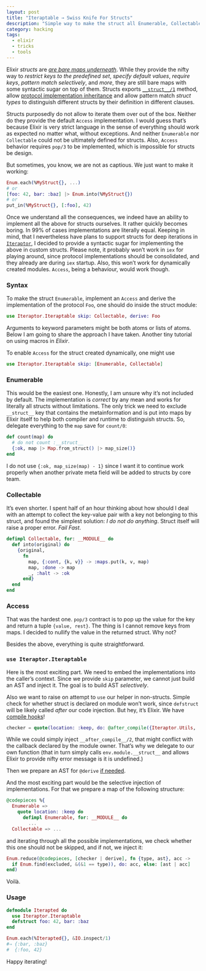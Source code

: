 ```yaml
---
layout: post
title: "Iteraptable → Swiss Knife For Structs"
description: "Simple way to make the struct all Enumerable, Collectable and Accessable"
category: hacking
tags:
  - elixir
  - tricks
  - tools
---
```


Elixir _structs_ are [_are bare maps underneath_](https://elixir-lang.org/getting-started/structs.html#structs-are-bare-maps-underneath). While they provide the nifty way to _restrict keys to the predefined set_, _specify default values_, _require keys_, _pattern match selectively_, and _more_, they are still bare maps with some syntactic sugar on top of them. Structs exports [`__struct__/1`](https://github.com/elixir-lang/elixir/blob/v1.7.4/lib/elixir/lib/kernel.ex#L4162-L4168) method, allow [protocol implementation inheritance](https://github.com/elixir-lang/elixir/blob/v1.7.4/lib/elixir/lib/kernel.ex#L4182-L4185) and allow pattern match _struct types_ to distinguish different structs by their definition in different clauses.

Structs purposedly do not allow to iterate them over out of the box. Neither do they provide the default `Access` implementation. I would guess that’s because Elixir is very strict language in the sense of everything should work as expected no matter what, without exceptions. And neither `Enumerable` nor `Collectable` could not be ultimately defined for structs. Also, `Access` behavior requires `pop/3` to be implemented, which is impossible for structs be design.

But sometimes, you know, we are not as captious. We just want to make it working:

```elixir
Enum.each(%MyStruct{}, ...)
# or
[foo: 42, bar: :baz] |> Enum.into(%MyStruct{})
# or 
put_in(%MyStruct{}, [:foo], 42)
```

Once we understand all the consequences, we indeed have an ability to implement all the above for structs ourselves. It rather quickly becomes boring. In 99% of cases implementations are literally equal. Keeping in mind, that I nevertheless have plans to support structs for deep iterations in [`Iteraptor`](https://hexdocs.pm/iteraptor), I decided to provide a syntactic sugar for implementing the above in custom structs. Please note, it probably won’t work in `iex` for playing around, since protocol implementations should be consolidated, and they already are during `iex` startup. Also, this won’t work for dynamically created modules. `Access`, being a behaviour, would work though. 

### Syntax

To make the struct `Enumerable`, implement an `Access` and derive the implementation of the protocol `Foo`, one should do inside the struct module:

```elixir
use Iteraptor.Iteraptable skip: Collectable, derive: Foo
```

Arguments to keyword parameters might be both atoms or lists of atoms. Below I am going to share the approach I have taken. Another tiny tutorial on using macros in _Elixir_.

To enable `Access` for the struct created dynamically, one might use

```elixir
use Iteraptor.Iteraptable skip: [Enumerable, Collectable]
```

### Enumerable

This would be the easiest one. Honestly, I am unsure why it’s not included by default. The implementation is _correct_ by any mean and works for literally all structs without limitations. The only trick we need to exclude `__struct__` key that contains the metainformation and is put into maps by Elixir itself to help both compiler and runtime to distinguish structs. So, delegate everything to the `map` save for `count/0`:

```elixir
def count(map) do
  # do not count :__struct__
  {:ok, map |> Map.from_struct() |> map_size()}
end
```
I do not use `{:ok, map_size(map) - 1}` since I want it to continue work properly when another private meta field will be added to structs by core team.

### Collectable

It’s even shorter. I spent half of an hour thinking about how should I deal with an attempt to collect the key-value pair with a key not belonging to this struct, and found the simplest solution: _I do not do anything_. Struct itself will raise a proper error. _Fail Fast_.

```elixir
defimpl Collectable, for: __MODULE__ do
  def into(original) do
    {original,
      fn
        map, {:cont, {k, v}} -> :maps.put(k, v, map)
        map, :done -> map
        _, :halt -> :ok
      end}
  end
end
```

### Access

That was the hardest one. `pop/3` contract is to pop up the value for the key and return a tuple `{value, rest}`. The thing is I cannot remove keys from maps. I decided to nullify the value in the returned struct. Why not?

Besides the above, everything is quite straightforward.

### `use Iteraptor.Iteraptable`

Here is the most exciting part. We need to embed the implementations into the caller’s context. Since we provide `skip` parameter, we cannot just build an AST and inject it. The goal is to build AST _selectively_.

Also we want to raise on attempt to `use` our helper in non-structs. Simple check for whether struct is declared on module won’t work, since `defstruct` will be likely called _after_ our code injection. But hey, it’s Elixir. We have [compile hooks](https://hexdocs.pm/elixir/Module.html#module-compile-callbacks)!

```elixir
checker = quote(location: :keep, do: @after_compile({Iteraptor.Utils, :struct_checker}))
```
While we could simply inject `__after_compile__/2`, that might conflict with the callback declared by the module owner. That’s why we delegate to our own function (that in turn simply calls `env.module.__struct__` and allows Elixir to provide nifty error message is it is undefined.)

Then we prepare an AST for `@derive` [if needed](https://github.com/am-kantox/elixir-iteraptor/blob/master/lib/iteraptor/iteraptable.ex#L138-L149).

And the most exciting part would be the selective injection of implementations. For that we prepare a map of the following structure:

```elixir
@codepieces %{
  Enumerable =>
    quote location: :keep do
      defimpl Enumerable, for: __MODULE__ do
        ...
  Collectable => ...
```

and iterating through all the possible implementations, we check whether this one should not be skipped, and if not, we inject it:

```elixir
Enum.reduce(@codepieces, [checker | derive], fn {type, ast}, acc ->
  if Enum.find(excluded, &(&1 == type)), do: acc, else: [ast | acc]
end)
```

Voilà.

### Usage

```elixir
defmodule Iterapted do
  use Iteraptor.Iteraptable
  defstruct foo: 42, bar: :baz
end

Enum.each(%Iterapted{}, &IO.inspect/1)
#⇒ {:bar, :baz}
#  {:foo, 42}
```

Happy iterating!
